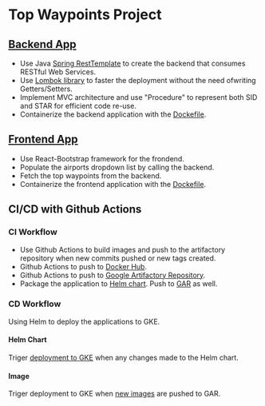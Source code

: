 # Top Waypoints Project

## [Backend App](https://github.com/doge95/top-waypoints-backend)
- Use Java [Spring RestTemplate](https://spring.io/guides/gs/rest-service/) to create the backend that consumes RESTful Web Services.
- Use [Lombok library](https://projectlombok.org/) to faster the deployment without the need ofwriting Getters/Setters.
- Implement MVC architecture and use "Procedure" to represent both SID and STAR for efficient code re-use.
- Containerize the backend application with the [Dockefile](https://github.com/doge95/top-waypoints-backend/blob/master/Dockerfile).

## [Frontend App](https://github.com/doge95/top-waypoints-frontend)
- Use React-Bootstrap framework for the frondend.
- Populate the airports dropdown list by calling the backend.
- Fetch the top waypoints from the backend.
- Containerize the frontend application with the [Dockefile](https://github.com/doge95/top-waypoints-frontend/blob/main/Dockerfile).

## CI/CD with Github Actions
### CI Workflow
- Use Github Actions to build images and push to the artifactory repository when new commits pushed or new tags created. 
- Github Actions to push to [Docker Hub](https://github.com/doge95/top-waypoints-backend/blob/master/.github/workflows/maven.yml).
- Github Actions to push to [Google Artifactory Repository](https://github.com/doge95/top-waypoints-backend/blob/master/.github/workflows/google.yml).
- Package the application to [Helm chart](https://github.com/doge95/helm-charts). Push to [GAR](https://github.com/doge95/helm-charts/blob/main/.github/workflows/tb-google.yml) as well.

### CD Workflow
Using Helm to deploy the applications to GKE.
#### **Helm Chart**
Triger [deployment to GKE](https://github.com/doge95/helm-charts/blob/main/.github/workflows/tb-google.yml#L66-L71) when any changes made to the Helm chart. 
#### **Image**
Triger deployment to GKE when [new images](https://github.com/doge95/top-waypoints-frontend/blob/main/.github/workflows/google.yml#L67-L72) are pushed to GAR. 